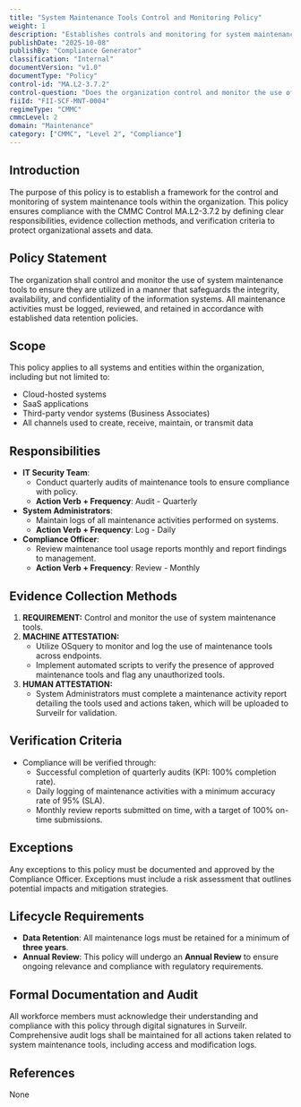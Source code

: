 ```yaml
---
title: "System Maintenance Tools Control and Monitoring Policy"
weight: 1
description: "Establishes controls and monitoring for system maintenance tools to ensure compliance, protect data integrity, and maintain logs of maintenance activities."
publishDate: "2025-10-08"
publishBy: "Compliance Generator"
classification: "Internal"
documentVersion: "v1.0"
documentType: "Policy"
control-id: "MA.L2-3.7.2"
control-question: "Does the organization control and monitor the use of system maintenance tools?"
fiiId: "FII-SCF-MNT-0004"
regimeType: "CMMC"
cmmcLevel: 2
domain: "Maintenance"
category: ["CMMC", "Level 2", "Compliance"]
---
```


## Introduction
The purpose of this policy is to establish a framework for the control and monitoring of system maintenance tools within the organization. This policy ensures compliance with the CMMC Control MA.L2-3.7.2 by defining clear responsibilities, evidence collection methods, and verification criteria to protect organizational assets and data.

## Policy Statement
The organization shall control and monitor the use of system maintenance tools to ensure they are utilized in a manner that safeguards the integrity, availability, and confidentiality of the information systems. All maintenance activities must be logged, reviewed, and retained in accordance with established data retention policies.

## Scope
This policy applies to all systems and entities within the organization, including but not limited to:
- Cloud-hosted systems
- SaaS applications
- Third-party vendor systems (Business Associates)
- All channels used to create, receive, maintain, or transmit data

## Responsibilities
- **IT Security Team**: 
  - Conduct quarterly audits of maintenance tools to ensure compliance with policy. 
  - **Action Verb + Frequency**: Audit - Quarterly
- **System Administrators**: 
  - Maintain logs of all maintenance activities performed on systems. 
  - **Action Verb + Frequency**: Log - Daily
- **Compliance Officer**: 
  - Review maintenance tool usage reports monthly and report findings to management. 
  - **Action Verb + Frequency**: Review - Monthly

## Evidence Collection Methods
1. **REQUIREMENT:** Control and monitor the use of system maintenance tools.
2. **MACHINE ATTESTATION:** 
   - Utilize OSquery to monitor and log the use of maintenance tools across endpoints.
   - Implement automated scripts to verify the presence of approved maintenance tools and flag any unauthorized tools.
3. **HUMAN ATTESTATION:** 
   - System Administrators must complete a maintenance activity report detailing the tools used and actions taken, which will be uploaded to Surveilr for validation.

## Verification Criteria
- Compliance will be verified through:
  - Successful completion of quarterly audits (KPI: 100% completion rate).
  - Daily logging of maintenance activities with a minimum accuracy rate of 95% (SLA).
  - Monthly review reports submitted on time, with a target of 100% on-time submissions.

## Exceptions
Any exceptions to this policy must be documented and approved by the Compliance Officer. Exceptions must include a risk assessment that outlines potential impacts and mitigation strategies.

## Lifecycle Requirements
- **Data Retention**: All maintenance logs must be retained for a minimum of **three years**.
- **Annual Review**: This policy will undergo an **Annual Review** to ensure ongoing relevance and compliance with regulatory requirements.

## Formal Documentation and Audit
All workforce members must acknowledge their understanding and compliance with this policy through digital signatures in Surveilr. Comprehensive audit logs shall be maintained for all actions taken related to system maintenance tools, including access and modification logs.

## References
None